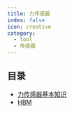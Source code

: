 ```yaml
---
title: 力传感器
index: false
icon: creative
category:
  - tool
  - 传感器
---
```


 ## 目录
- [力传感器基本知识](力传感器基本知识.md)
- [HBM](HBM)
